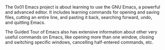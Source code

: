 The 0x01 Emacs project is about learning to use the GNU Emacs, a powerful and advanced editor. It includes learning commands for opening and saving files, cutting an entire line, and pasting it back, searching forward, undo, and quitting Emacs.

The Guided Tour of Emacs also has extensive information about other very useful commands on Emacs, like opening more than one window, closing and switching specific windows, cancelling half-entered commands, etc.
